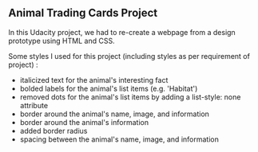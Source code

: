## Animal Trading Cards Project

In this Udacity project, we had to re-create a webpage from a design prototype using HTML and CSS.

Some styles I used for this project (including styles as per requirement of project) :

* italicized text for the animal's interesting fact
* bolded labels for the animal's list items (e.g. 'Habitat')
* removed dots for the animal's list items by adding a list-style: none attribute
* border around the animal's name, image, and information
* border around the animal's information
* added border radius
* spacing between the animal's name, image, and information